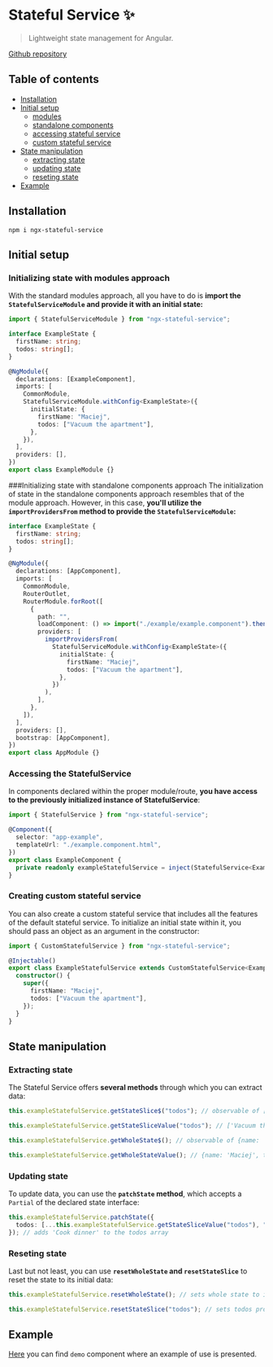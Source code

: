 # Stateful Service :sparkles:

> Lightweight state management for Angular.

[Github repository](https://github.com/maciekw129/ngx-stateful-service)

## Table of contents

- [Installation](#installation)
- [Initial setup](#initial-setup)
  - [modules](#initializing-state-with-modules-approach)
  - [standalone components](#initializing-state-with-standalone-components-approach)
  - [accessing stateful service](#accessing-the-statefulservice)
  - [custom stateful service](#creating-custom-stateful-service)
- [State manipulation](#state-manipulation)
  - [extracting state](#extracting-state)
  - [updating state](#updating-state)
  - [reseting state](#reseting-state)
- [Example](#example)

## Installation

```
npm i ngx-stateful-service
```

## Initial setup

### Initializing state with modules approach

With the standard modules approach, all you have to do is <strong>import the
`StatefulServiceModule` and provide it with an initial state:</strong>

```ts
import { StatefulServiceModule } from "ngx-stateful-service";

interface ExampleState {
  firstName: string;
  todos: string[];
}

@NgModule({
  declarations: [ExampleComponent],
  imports: [
    CommonModule,
    StatefulServiceModule.withConfig<ExampleState>({
      initialState: {
        firstName: "Maciej",
        todos: ["Vacuum the apartment"],
      },
    }),
  ],
  providers: [],
})
export class ExampleModule {}
```

###Initializing state with standalone components approach
The initialization of state in the standalone components approach resembles that of the module approach. However, in this case, <strong>you'll utilize the `importProvidersFrom` method to provide the `StatefulServiceModule`:</strong>

```ts
interface ExampleState {
  firstName: string;
  todos: string[];
}

@NgModule({
  declarations: [AppComponent],
  imports: [
    CommonModule,
    RouterOutlet,
    RouterModule.forRoot([
      {
        path: "",
        loadComponent: () => import("./example/example.component").then((m) => m.ExampleComponent),
        providers: [
          importProvidersFrom(
            StatefulServiceModule.withConfig<ExampleState>({
              initialState: {
                firstName: "Maciej",
                todos: ["Vacuum the apartment"],
              },
            })
          ),
        ],
      },
    ]),
  ],
  providers: [],
  bootstrap: [AppComponent],
})
export class AppModule {}
```

### Accessing the StatefulService

In components declared within the proper module/route, <strong>you have access to the previously initialized instance of StatefulService</strong>:

```ts
import { StatefulService } from "ngx-stateful-service";

@Component({
  selector: "app-example",
  templateUrl: "./example.component.html",
})
export class ExampleComponent {
  private readonly exampleStatefulService = inject(StatefulService<ExampleState>);
}
```

### Creating custom stateful service

You can also create a custom stateful service that includes all the features of the default stateful service. To initialize an initial state within it, you should pass an object as an argument in the constructor:

```ts
import { CustomStatefulService } from "ngx-stateful-service";

@Injectable()
export class ExampleStatefulService extends CustomStatefulService<ExampleState> {
  constructor() {
    super({
      firstName: "Maciej",
      todos: ["Vacuum the apartment"],
    });
  }
}
```

## State manipulation

### Extracting state

The Stateful Service offers <strong>several methods</strong> through which you can extract data:

```ts
this.exampleStatefulService.getStateSlice$("todos"); // observable of ['Vacuum the apartment']

this.exampleStatefulService.getStateSliceValue("todos"); // ['Vacuum the apartment']

this.exampleStatefulService.getWholeState$(); // observable of {name: 'Maciej', todos: ['Vacuum the apartment']}

this.exampleStatefulService.getWholeStateValue(); // {name: 'Maciej', todos: ['Vacuum the apartment']}
```

### Updating state

To update data, you can use the <strong>`patchState` method</strong>, which accepts a `Partial` of the declared state interface:

```ts
this.exampleStatefulService.patchState({
  todos: [...this.exampleStatefulService.getStateSliceValue("todos"), "Cook dinner"],
}); // adds 'Cook dinner' to the todos array
```

### Reseting state

Last but not least, you can use <strong>`resetWholeState` and `resetStateSlice`</strong> to reset the state to its initial data:

```ts
this.exampleStatefulService.resetWholeState(); // sets whole state to initial value

this.exampleStatefulService.resetStateSlice("todos"); // sets todos property to its initial value
```

## Example

[Here](https://github.com/maciekw129/ngx-stateful-service/tree/main/src/app/demo) you can find `demo` component where an example of use is presented.
